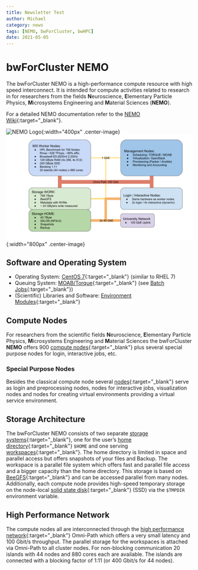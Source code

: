 ```yaml
---
title: Newsletter Test
author: Michael
category: news
tags: [NEMO, bwForCluster, bwHPC]
date: 2021-05-05
---
```


# bwForCluster NEMO

The bwForCluster NEMO is a high-performance compute resource with high speed interconnect.
It is intended for compute activities related to research in for researchers from the fields
**N**euroscience, **E**lementary Particle Physics, **M**icrosystems Engineering and **M**aterial Sciences (**NEMO**). 

For a detailed NEMO documentation refer to the
[NEMO Wiki](https://wiki.bwhpc.de/e/Category:BwForCluster_NEMO){:target="_blank"}.

![NEMO Logo](/img/nemo-logo-mod.png "NEMO Logo"){:width="400px" .center-image}
![NEMO Cluster](/img/nemo-cluster.png "NEMO Cluster"){:width="800px" .center-image}


## Software and Operating System

- Operating System: [CentOS 7](https://en.wikipedia.org/wiki/CentOS){:target="_blank"} (similar to RHEL 7)
- Queuing System: [MOAB/Torque](http://docs.adaptivecomputing.com){:target="_blank"} (see
[Batch Jobs](https://wiki.bwhpc.de/e/Batch_Jobs){:target="_blank"})
- (Scientific) Libraries and Software: [Environment Modules](https://wiki.bwhpc.de/e/Environment_Modules){:target="_blank"}


## Compute Nodes


For researchers from the scientific fields
**N**euroscience, **E**lementary Particle Physics, **M**icrosystems Engineering and **M**aterial Sciences
the bwForCluster **NEMO** offers 900
[compute nodes](https://wiki.bwhpc.de/e/BwForCluster_NEMO_Hardware_and_Architecture#Compute_and_Special_Purpose_Nodes){:target="_blank"}
plus several special purpose nodes for login, interactive jobs, etc.


### Special Purpose Nodes

Besides the classical compute node several
[nodes](https://wiki.bwhpc.de/e/BwForCluster_NEMO_Hardware_and_Architecture#Compute_and_Special_Purpose_Nodes){:target="_blank"}
serve as login and preprocessing nodes, nodes for interactive jobs, visualization nodes
and nodes for creating virtual environments providing a virtual service environment.


## Storage Architecture

The bwForCluster NEMO consists of two separate
[storage systems](https://wiki.bwhpc.de/e/BwForCluster_NEMO_Hardware_and_Architecture#Storage_Architecture){:target="_blank"},
one for the user’s
[home directory](https://wiki.bwhpc.de/e/BwForCluster_NEMO_Hardware_and_Architecture#.24HOME){:target="_blank"}
`$HOME` and one serving
[workspaces](https://wiki.bwhpc.de/e/BwForCluster_NEMO_Hardware_and_Architecture#Workspaces){:target="_blank"}.
The home directory is limited in space and parallel access but offers
snapshots of your files and Backup. The workspace is a parallel file
system which offers fast and parallel file access and a bigger capacity
than the home directory. This storage is based on
[BeeGFS](http://www.beegfs.com){:target="_blank"}
and can be accessed parallel from many nodes. Additionally, each compute
node provides high-speed temporary storage on the node-local
[solid state disk](https://wiki.bwhpc.de/e/BwForCluster_NEMO_Hardware_and_Architecture#Local_Disk_Space){:target="_blank"}
(SSD) via the `$TMPDIR` environment variable.


## High Performance Network

The compute nodes all are interconnected through the
[high performance network](https://wiki.bwhpc.de/e/BwForCluster_NEMO_Hardware_and_Architecture#High_Performance_Network){:target="_blank"}
Omni-Path which offers a very small latency and
100 Gbit/s throughput. The parallel storage for the workspaces is
attached via Omni-Path to all cluster nodes. For non-blocking
communication 20 islands with 44 nodes and 880 cores each are available.
The islands are connected with a blocking factor of 1:11 (or 400 Gbit/s
for 44 nodes).